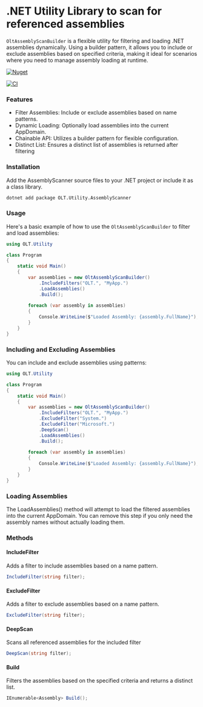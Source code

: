 # .NET Utility Library to scan for referenced assemblies 

<code>OltAssemblyScanBuilder</code> is a flexible utility for filtering and loading .NET assemblies dynamically. Using a builder pattern, it allows you to include or exclude assemblies based on specified criteria, making it ideal for scenarios where you need to manage assembly loading at runtime.

[![Nuget](https://img.shields.io/nuget/v/OLT.Utility.AssemblyScanner)](https://www.nuget.org/packages/OLT.Utility.AssemblyScanner)


[![CI](https://github.com/OuterlimitsTech/olt-dotnet-utility-libraries/actions/workflows/build.yml/badge.svg)](https://github.com/OuterlimitsTech/olt-dotnet-utility-libraries/actions/workflows/build.yml) 


### Features
- Filter Assemblies: Include or exclude assemblies based on name patterns.
- Dynamic Loading: Optionally load assemblies into the current AppDomain.
- Chainable API: Utilizes a builder pattern for flexible configuration.
- Distinct List: Ensures a distinct list of assemblies is returned after filtering


### Installation

Add the AssemblyScanner source files to your .NET project or include it as a class library.

```bash
dotnet add package OLT.Utility.AssemblyScanner
```


### Usage

Here's a basic example of how to use the <code>OltAssemblyScanBuilder</code> to filter and load assemblies:
```csharp
using OLT.Utility

class Program
{
    static void Main()
    {
        var assemblies = new OltAssemblyScanBuilder()
            .IncludeFilters("OLT.", "MyApp.")
            .LoadAssemblies()
            .Build();
        
        foreach (var assembly in assemblies)
        {
            Console.WriteLine($"Loaded Assembly: {assembly.FullName}");
        }
    }
}
```

### Including and Excluding Assemblies

You can include and exclude assemblies using patterns:
```csharp
using OLT.Utility

class Program
{
    static void Main()
    {
        var assemblies = new OltAssemblyScanBuilder()
            .IncludeFilters("OLT.", "MyApp.")
            .ExcludeFilter("System.")
            .ExcludeFilter("Microsoft.")
            .DeepScan()
            .LoadAssemblies()
            .Build();
        
        foreach (var assembly in assemblies)
        {
            Console.WriteLine($"Loaded Assembly: {assembly.FullName}");
        }
    }
}
```

### Loading Assemblies
The LoadAssemblies() method will attempt to load the filtered assemblies into the current AppDomain. You can remove this step if you only need the assembly names without actually loading them.

### Methods

#### IncludeFilter
Adds a filter to include assemblies based on a name pattern.
```csharp
IncludeFilter(string filter);
```

#### ExcludeFilter
Adds a filter to exclude assemblies based on a name pattern.
```csharp
ExcludeFilter(string filter);
```

#### DeepScan
Scans all referenced assemblies for the included filter
```csharp
DeepScan(string filter);
```

#### Build
Filters the assemblies based on the specified criteria and returns a distinct list.
```csharp
IEnumerable<Assembly> Build();
```
